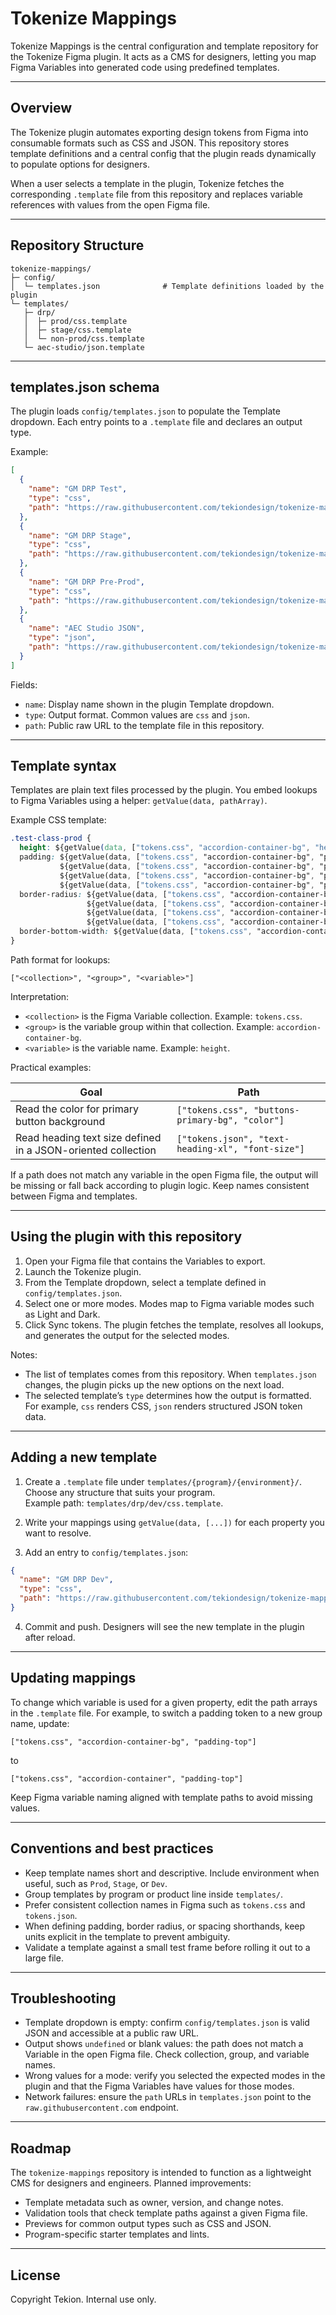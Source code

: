 # Tokenize Mappings

Tokenize Mappings is the central configuration and template repository for the Tokenize Figma plugin. It acts as a CMS for designers, letting you map Figma Variables into generated code using predefined templates.

---

## Overview

The Tokenize plugin automates exporting design tokens from Figma into consumable formats such as CSS and JSON. This repository stores template definitions and a central config that the plugin reads dynamically to populate options for designers.

When a user selects a template in the plugin, Tokenize fetches the corresponding `.template` file from this repository and replaces variable references with values from the open Figma file.

---

## Repository Structure

```
tokenize-mappings/
├─ config/
│  └─ templates.json              # Template definitions loaded by the plugin
└─ templates/
   ├─ drp/
   │  ├─ prod/css.template
   │  ├─ stage/css.template
   │  └─ non-prod/css.template
   └─ aec-studio/json.template
```

---

## templates.json schema

The plugin loads `config/templates.json` to populate the Template dropdown. Each entry points to a `.template` file and declares an output type.

Example:

```json
[
  {
    "name": "GM DRP Test",
    "type": "css",
    "path": "https://raw.githubusercontent.com/tekiondesign/tokenize-mappings/refs/heads/main/templates/drp/prod/css.template"
  },
  {
    "name": "GM DRP Stage",
    "type": "css",
    "path": "https://raw.githubusercontent.com/tekiondesign/tokenize-mappings/refs/heads/main/templates/drp/non-prod/css.template"
  },
  {
    "name": "GM DRP Pre-Prod",
    "type": "css",
    "path": "https://raw.githubusercontent.com/tekiondesign/tokenize-mappings/refs/heads/main/templates/drp/stage/css.template"
  },
  {
    "name": "AEC Studio JSON",
    "type": "json",
    "path": "https://raw.githubusercontent.com/tekiondesign/tokenize-mappings/refs/heads/main/templates/aec-studio/json.template"
  }
]
```

Fields:

- `name`: Display name shown in the plugin Template dropdown.
- `type`: Output format. Common values are `css` and `json`.
- `path`: Public raw URL to the template file in this repository.

---

## Template syntax

Templates are plain text files processed by the plugin. You embed lookups to Figma Variables using a helper: `getValue(data, pathArray)`.

Example CSS template:

```css
.test-class-prod {
  height: ${getValue(data, ["tokens.css", "accordion-container-bg", "height"])};
  padding: ${getValue(data, ["tokens.css", "accordion-container-bg", "padding-top"])}px
           ${getValue(data, ["tokens.css", "accordion-container-bg", "padding-right"])}px
           ${getValue(data, ["tokens.css", "accordion-container-bg", "padding-bottom"])}px
           ${getValue(data, ["tokens.css", "accordion-container-bg", "padding-left"])}px;
  border-radius: ${getValue(data, ["tokens.css", "accordion-container-bg", "border-top-left-radius"])}px
                 ${getValue(data, ["tokens.css", "accordion-container-bg", "border-top-right-radius"])}px
                 ${getValue(data, ["tokens.css", "accordion-container-bg", "border-bottom-right-radius"])}px
                 ${getValue(data, ["tokens.css", "accordion-container-bg", "border-bottom-left-radius"])}px;
  border-bottom-width: ${getValue(data, ["tokens.css", "accordion-container-bg", "border-bottom-width"])}px;
}
```

Path format for lookups:

```
["<collection>", "<group>", "<variable>"]
```

Interpretation:

- `<collection>` is the Figma Variable collection. Example: `tokens.css`.
- `<group>` is the variable group within that collection. Example: `accordion-container-bg`.
- `<variable>` is the variable name. Example: `height`.

Practical examples:

| Goal | Path |
| --- | --- |
| Read the color for primary button background | `["tokens.css", "buttons-primary-bg", "color"]` |
| Read heading text size defined in a JSON-oriented collection | `["tokens.json", "text-heading-xl", "font-size"]` |

If a path does not match any variable in the open Figma file, the output will be missing or fall back according to plugin logic. Keep names consistent between Figma and templates.

---

## Using the plugin with this repository

1. Open your Figma file that contains the Variables to export.
2. Launch the Tokenize plugin.
3. From the Template dropdown, select a template defined in `config/templates.json`.
4. Select one or more modes. Modes map to Figma variable modes such as Light and Dark.
5. Click Sync tokens. The plugin fetches the template, resolves all lookups, and generates the output for the selected modes.

Notes:

- The list of templates comes from this repository. When `templates.json` changes, the plugin picks up the new options on the next load.
- The selected template’s `type` determines how the output is formatted. For example, `css` renders CSS, `json` renders structured JSON token data.

---

## Adding a new template

1. Create a `.template` file under `templates/{program}/{environment}/`. Choose any structure that suits your program.  
   Example path: `templates/drp/dev/css.template`.

2. Write your mappings using `getValue(data, [...])` for each property you want to resolve.

3. Add an entry to `config/templates.json`:

```json
{
  "name": "GM DRP Dev",
  "type": "css",
  "path": "https://raw.githubusercontent.com/tekiondesign/tokenize-mappings/main/templates/drp/dev/css.template"
}
```

4. Commit and push. Designers will see the new template in the plugin after reload.

---

## Updating mappings

To change which variable is used for a given property, edit the path arrays in the `.template` file. For example, to switch a padding token to a new group name, update:

```
["tokens.css", "accordion-container-bg", "padding-top"]
```

to

```
["tokens.css", "accordion-container", "padding-top"]
```

Keep Figma variable naming aligned with template paths to avoid missing values.

---

## Conventions and best practices

- Keep template names short and descriptive. Include environment when useful, such as `Prod`, `Stage`, or `Dev`.
- Group templates by program or product line inside `templates/`.
- Prefer consistent collection names in Figma such as `tokens.css` and `tokens.json`.
- When defining padding, border radius, or spacing shorthands, keep units explicit in the template to prevent ambiguity.
- Validate a template against a small test frame before rolling it out to a large file.

---

## Troubleshooting

- Template dropdown is empty: confirm `config/templates.json` is valid JSON and accessible at a public raw URL.
- Output shows `undefined` or blank values: the path does not match a Variable in the open Figma file. Check collection, group, and variable names.
- Wrong values for a mode: verify you selected the expected modes in the plugin and that the Figma Variables have values for those modes.
- Network failures: ensure the `path` URLs in `templates.json` point to the `raw.githubusercontent.com` endpoint.

---

## Roadmap

The `tokenize-mappings` repository is intended to function as a lightweight CMS for designers and engineers. Planned improvements:

- Template metadata such as owner, version, and change notes.
- Validation tools that check template paths against a given Figma file.
- Previews for common output types such as CSS and JSON.
- Program-specific starter templates and lints.

---

## License

Copyright Tekion. Internal use only.
